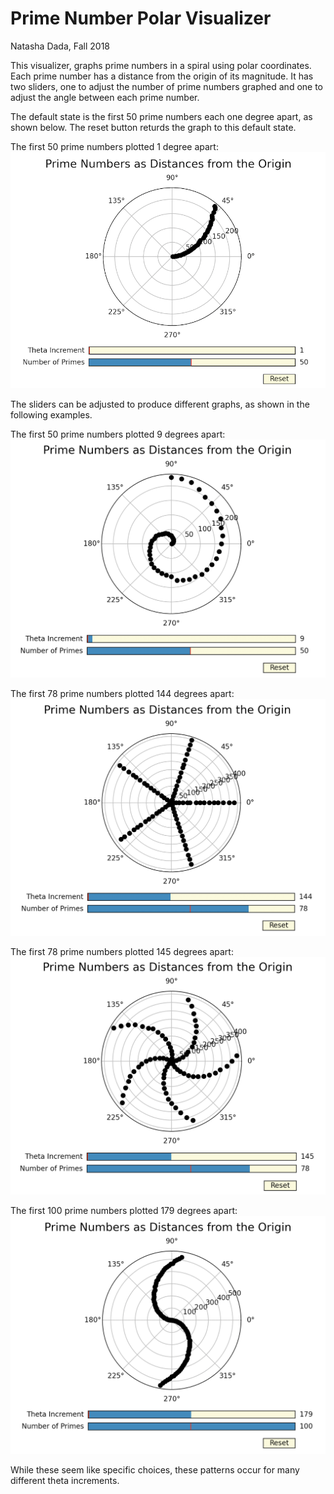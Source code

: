 # Prime Number Polar Visualizer
Natasha Dada, Fall 2018

This visualizer, graphs prime numbers in a spiral using polar coordinates. Each prime number has a distance from the origin of its magnitude. It has two sliders, one to adjust the number of prime numbers graphed and one to adjust the angle between each prime number.

The default state is the first 50 prime numbers each one degree apart, as shown below. The reset button returds the graph to this default state.

The first 50 prime numbers plotted 1 degree apart:
<img src="./images/default.png" width="550">

The sliders can be adjusted to produce different graphs, as shown in the following examples.

The first 50 prime numbers plotted 9 degrees apart:
<img src="./images/demo1.png" width="550">

The first 78 prime numbers plotted 144 degrees apart:
<img src="./images/demo2.png" width="550">

The first 78 prime numbers plotted 145 degrees apart:
<img src="./images/demo3.png" width="550">

The first 100 prime numbers plotted 179 degrees apart:
<img src="./images/demo4.png" width="550">

While these seem like specific choices, these patterns occur for many different theta increments. 
